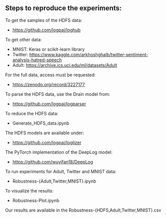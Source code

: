 ## Steps to reproduce the experiments:

To get the samples of the HDFS data:
- https://github.com/logpai/loghub

To get other data:
- MNIST: Keras or scikit-learn library
- Twitter: https://www.kaggle.com/arkhoshghalb/twitter-sentiment-analysis-hatred-speech
- Adult: https://archive.ics.uci.edu/ml/datasets/Adult

For the full data, access must be requested:
- https://zenodo.org/record/3227177

To parse the HDFS data, use the Drain model from: 
- https://github.com/logpai/logparser

To reduce the HDFS data:
- Generate_HDFS_data.ipynb

The HDFS models are available under:
- https://github.com/logpai/loglizer

The PyTorch implementation of the DeepLog model:
- https://github.com/wuyifan18/DeepLog

To run experiments for Adult, Twitter and MNIST data:
- Robustness-{Adult,Twitter,MNIST}.ipynb

To visualize the results:
- Robustness-Plot.ipynb

Our results are available in the Robustness-{HDFS,Adult,Twitter,MNIST}.csv
